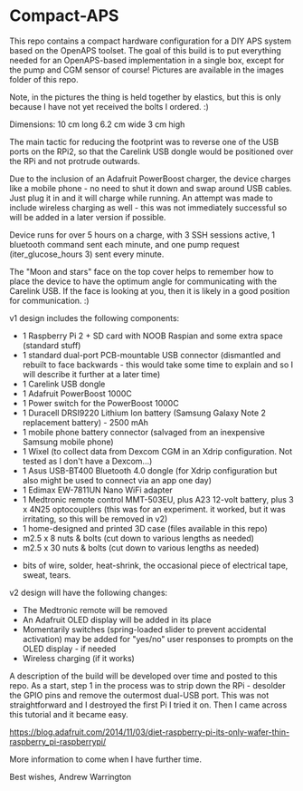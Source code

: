 # Compact-APS

This repo contains a compact hardware configuration for a DIY APS system based on the OpenAPS toolset. The goal of this build is to put everything needed for an OpenAPS-based implementation in a single box, except for the pump and CGM sensor of course! Pictures are available in the images folder of this repo. 

Note, in the pictures the thing is held together by elastics, but this is only because I have not yet received the bolts I ordered. :)

Dimensions:
10 cm long
6.2 cm wide
3 cm high

The main tactic for reducing the footprint was to reverse one of the USB ports on the RPi2, so that the Carelink USB dongle would be positioned over the RPi and not protrude outwards.

Due to the inclusion of an Adafruit PowerBoost charger, the device charges like a mobile phone - no need to shut it down and swap around USB cables. Just plug it in and it will charge while running. An attempt was made to include wireless charging as well - this was not immediately successful so will be added in a later version if possible.

Device runs for over 5 hours on a charge, with 3 SSH sessions active, 1 bluetooth command sent each minute, and one pump request (iter_glucose_hours 3) sent every minute.

The "Moon and stars" face on the top cover helps to remember how to place the device to have the optimum angle for communicating with the Carelink USB. If the face is looking at you, then it is likely in a good position for communication. :)

v1 design includes the following components:

- 1 Raspberry Pi 2 + SD card with NOOB Raspian and some extra space (standard stuff)
- 1 standard dual-port PCB-mountable USB connector (dismantled and rebuilt to face backwards - this would take some time to explain and so I will describe it further at a later time)
- 1 Carelink USB dongle
- 1 Adafruit PowerBoost 1000C
- 1 Power switch for the PowerBoost 1000C
- 1 Duracell DRSI9220 Lithium Ion battery (Samsung Galaxy Note 2 replacement battery) - 2500 mAh
- 1 mobile phone battery connector (salvaged from an inexpensive Samsung mobile phone)
- 1 Wixel (to collect data from Dexcom CGM in an Xdrip configuration. Not tested as I don't have a Dexcom...)
- 1 Asus USB-BT400 Bluetooth 4.0 dongle (for Xdrip configuration but also might be used to connect via an app one day)
- 1 Edimax EW-7811UN Nano WiFi adapter
- 1 Medtronic remote control MMT-503EU, plus A23 12-volt battery, plus 3 x 4N25 optocouplers (this was for an experiment. it worked, but it was irritating, so this will be removed in v2)
- 1 home-designed and printed 3D case (files available in this repo)
- m2.5 x 8 nuts & bolts (cut down to various lengths as needed)
- m2.5 x 30 nuts & bolts (cut down to various lengths as needed)

+ bits of wire, solder, heat-shrink, the occasional piece of electrical tape, sweat, tears.

v2 design will have the following changes:

- The Medtronic remote will be removed
- An Adafruit OLED display will be added in its place
- Momentarily switches (spring-loaded slider to prevent accidental activation) may be added for "yes/no" user responses to prompts on the OLED display - if needed
- Wireless charging (if it works) 

A description of the build will be developed over time and posted to this repo. As a start, step 1 in the process was to strip down the RPi - desolder the GPIO pins and remove the outermost dual-USB port. This was not straightforward and I destroyed the first Pi I tried it on. Then I came across this tutorial and it became easy.

https://blog.adafruit.com/2014/11/03/diet-raspberry-pi-its-only-wafer-thin-raspberry_pi-raspberrypi/

More information to come when I have further time.

Best wishes, Andrew Warrington
